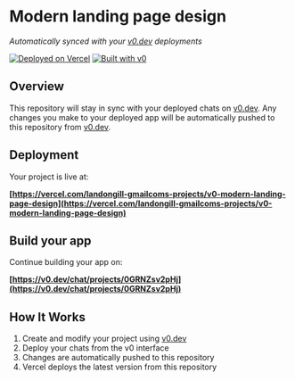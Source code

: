 # Modern landing page design

*Automatically synced with your [v0.dev](https://v0.dev) deployments*

[![Deployed on Vercel](https://img.shields.io/badge/Deployed%20on-Vercel-black?style=for-the-badge&logo=vercel)](https://vercel.com/landongill-gmailcoms-projects/v0-modern-landing-page-design)
[![Built with v0](https://img.shields.io/badge/Built%20with-v0.dev-black?style=for-the-badge)](https://v0.dev/chat/projects/0GRNZsv2pHj)

## Overview

This repository will stay in sync with your deployed chats on [v0.dev](https://v0.dev).
Any changes you make to your deployed app will be automatically pushed to this repository from [v0.dev](https://v0.dev).

## Deployment

Your project is live at:

**[https://vercel.com/landongill-gmailcoms-projects/v0-modern-landing-page-design](https://vercel.com/landongill-gmailcoms-projects/v0-modern-landing-page-design)**

## Build your app

Continue building your app on:

**[https://v0.dev/chat/projects/0GRNZsv2pHj](https://v0.dev/chat/projects/0GRNZsv2pHj)**

## How It Works

1. Create and modify your project using [v0.dev](https://v0.dev)
2. Deploy your chats from the v0 interface
3. Changes are automatically pushed to this repository
4. Vercel deploys the latest version from this repository